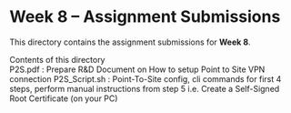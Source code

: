 # Week 8 – Assignment Submissions  
  
This directory contains the assignment submissions for **Week 8**.   
   
Contents of this directory   
P2S.pdf  :     Prepare R&D Document on How to setup Point to Site VPN connection
P2S_Script.sh  :  Point-To-Site config, cli commands for first 4 steps, perform manual instructions from step 5 i.e. Create a Self-Signed Root Certificate (on your PC)   
